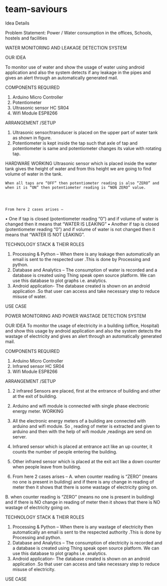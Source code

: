 # team-saviours

Idea Details

Problem Statement: Power / Water consumption in the offices, 
                                    Schools, hostels and facilities



WATER MONITORING AND LEAKAGE DETECTION SYSTEM



OUR IDEA

To monitor use of water and show the usage of water using android application and also the system detects if any leakage in the pipes and gives an alert through an automatically generated mail.

COMPONENTS REQUIRED 

1. Arduino Micro Controller
2. Potentiometer
3. Ultrasonic sensor HC SR04
4. Wifi Module ESP8266

ARRANGEMENT /SETUP
1. Ultrasonic sensor/transducer is placed on the upper part of water tank as shown in figure.
2. Potentiometer is kept inside the tap such that axle of tap and potentiometer is same and potentiometer changes its value with rotating tap.


HARDWARE WORKING
 	Ultrasonic sensor which is placed inside the water tank gives the height of water and from this height we are going to find volume of water in the tank.

 	When all taps are “OFF” then potentiometer reading is also “ZERO” and when it is “ON” then potentiometer reading is “NON ZERO” value.




 	From here 2 cases arises –
•	One if tap is closed (potentiometer reading “0”) and if    volume of water is changed then it means that “WATER IS LEAKING”
•	Another if tap is closed (potentiometer reading “0”) and if volume of water is not changed then it means that “WATER IS NOT LEAKING”.


TECHNOLOGY STACK & THEIR ROLES
1. Processing & Python –
   When there is any leakage then automatically an email is sent to the respected user .This is done by Processing and python.
2. Database and Analytics –
    The consumption of water is recorded and a database is created using Thing speak open source platform. We can use this database to plot graphs i.e. analytics.
3. Android application-
  The database created is shown on an android application .So that user can access and take necessary step to reduce misuse of water.



USE CASE


 
POWER MONITORING AND POWER WASTAGE DETECTION SYSTEM 

OUR IDEA
To monitor the usage of electricity in a building (office, Hospital) and show this usage by android application and also the system detects the wastage of electricity and gives an alert through an automatically generated mail.

COMPONENTS REQUIRED
1. Arduino Micro Controller
2. Infrared sensor HC SR04
3. Wifi Module ESP8266

ARRANGEMENT /SETUP

1.	 2 infrared Sensors are placed, first at the entrance of building and other at the exit of building.
2.	Arduino and wifi module is connected with single phase electronic energy meter.
WORKING
1.	All the electronic energy meters of a building are connected with arduino and wifi module. So , reading of meter is extracted and given to arduino and then with the help of wifi module ,readings are send on server.

2.	Infrared sensor which is placed at entrance act like an up counter, it counts the number of people entering the building. 
3.	Other infrared sensor which is placed at the exit act like a down counter when people leave from building.
4.	From here 2 cases arises –
A. when counter reading is “ZERO” (means no one is present in building) and if there is any change in reading of meter then it shows that there is some wastage of electricity going on.

B. when counter reading is “ZERO” (means no one is present in building) and if there is NO change in reading of meter then it shows that there is NO wastage of electricity going on.

TECHNOLOGY STACK & THEIR ROLES
1. Processing & Python –
   When there is any wastage of electricity   then automatically an email is sent to the respected authority .This is done by Processing and python.
2. Database and Analytics –
    The consumption of electricity is recorded and a database is created using Thing speak open source platform. We can use this database to plot graphs i.e. analytics.
3. Android application-
  The database created is shown on an android application .So that user can access and take necessary step to reduce misuse of electricity.

USE CASE






